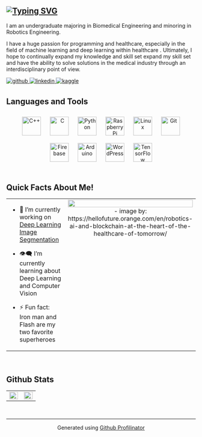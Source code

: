  ## [![Typing SVG](https://readme-typing-svg.herokuapp.com?color=%2328C01E&size=31&width=500&lines=%3CHey+There%F0%9F%91%8B%2C++I'm+Abhinav!%2F%3E)](https://git.io/typing-svg)

I am an undergraduate majoring in Biomedical Engineering and minoring in Robotics Engineering.

I have a huge passion for programming and healthcare, especially in the field of machine learning and deep learning within healthcare . Ultimately, I hope to continually expand my knowledge and skill set expand my skill set and have the ability to solve solutions in the medical industry through an interdisciplinary point of view.
  
 
<a href="https://github.com/abhipal42" target="_blank">
<img src=https://img.shields.io/badge/github-%2324292e.svg?&style=for-the-badge&logo=github&logoColor=white alt=github style="margin-bottom: 5px;" />
</a>
<a href="https://linkedin.com/in/abhinav-palisetti" target="_blank">
<img src=https://img.shields.io/badge/linkedin-%231E77B5.svg?&style=for-the-badge&logo=linkedin&logoColor=white alt=linkedin style="margin-bottom: 5px;" />
</a>
<a href="https://www.kaggle.com/abhinavpalisetti" target="_blank">
<img src=https://img.shields.io/badge/kaggle-%2344BAE8.svg?&style=for-the-badge&logo=kaggle&logoColor=white alt=kaggle style="margin-bottom: 5px;" />
</a>  
  

<br/>  


## Languages and Tools  
<div align="center">  
<img style="margin: 10px" src="https://profilinator.rishav.dev/skills-assets/cplusplus-original.svg" alt="C++" height="50" />  
<img style="margin: 10px" src="https://profilinator.rishav.dev/skills-assets/c-original.svg" alt="C" height="50" />  
<img style="margin: 10px" src="https://profilinator.rishav.dev/skills-assets/python-original.svg" alt="Python" height="50" />  
<img style="margin: 10px" src="https://profilinator.rishav.dev/skills-assets/raspberrypi.png" alt="Raspberry Pi" height="50" />  
<img style="margin: 10px" src="https://profilinator.rishav.dev/skills-assets/linux-original.svg" alt="Linux" height="50" />  
<img style="margin: 10px" src="https://profilinator.rishav.dev/skills-assets/git-scm-icon.svg" alt="Git" height="50" />  
<img style="margin: 10px" src="https://profilinator.rishav.dev/skills-assets/firebase.png" alt="Firebase" height="50" />  
<img style="margin: 10px" src="https://profilinator.rishav.dev/skills-assets/arduino.png" alt="Arduino" height="50" />  
<img style="margin: 10px" src="https://profilinator.rishav.dev/skills-assets/wordpress.png" alt="WordPress" height="50" />  
<img style="margin: 10px" src="https://profilinator.rishav.dev/skills-assets/tensorflow-icon.svg" alt="TensorFlow" height="50" />  
</div>  

<br/>  


## Quick Facts About Me!  
<table><tr><td valign="top" width="50%">

- 🔭 I’m currently working on [Deep Learning Image Segmentation](https://github.com/abhipal42/Nuclei-Image-Segmentation_UNet)  
  

- 👁️‍🗨️ I’m currently learning about Deep Learning and Computer Vision  
  

- ⚡ Fun fact: Iron man and Flash are my two favorite superheroes   


</td><td valign="top" width="50%">

<div align="center">
<img src="https://hellofuture.orange.com/app/uploads/2020/05/4_deeplearning_780.gif" align="center" style="width: 100%" />
 - image by: https://hellofuture.orange.com/en/robotics-ai-and-blockchain-at-the-heart-of-the-healthcare-of-tomorrow/
</div>  


</td></tr></table>  

<br/>  


## Github Stats  
<table><tr><td valign="top" width="50%">

<img src="https://github-readme-stats.vercel.app/api?username=abhipal42&show_icons=true&count_private=true&hide_border=true" align="left" style="width: 100%" />

</td><td valign="top" width="50%">

<img src="https://github-readme-stats.vercel.app/api/top-langs/?username=abhipal42&hide_border=true&layout=compact" align="left" style="width: 100%" />

</td></tr></table>  

<br/>  

----
<div align="center">Generated using <a href="https://profilinator.rishav.dev/" target="_blank">Github Profilinator</a></div>

